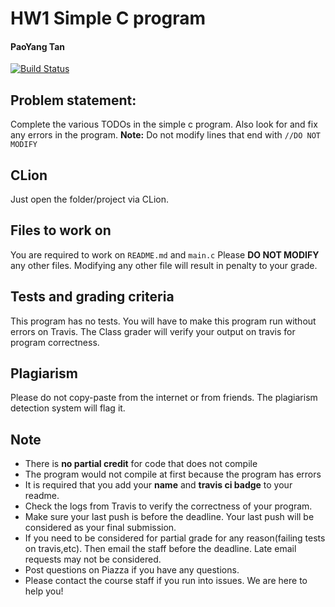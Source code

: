 # HW1 Simple C program
#### PaoYang Tan
[![Build Status](https://travis-ci.org/jrmypy/csc415-03-spring-2017.svg?branch=master)](https://travis-ci.org/jrmypy/csc415-03-spring-2017)

## Problem statement:

Complete the various TODOs in the simple c program. Also look for and fix any errors in the program.
**Note:** Do not modify lines that end with `//DO NOT MODIFY`

## CLion
Just open the folder/project via CLion.

## Files to work on
You are required to work on `README.md` and `main.c`
Please **DO NOT MODIFY** any other files. Modifying any other file will result in penalty to your grade.

## Tests and grading criteria
This program has no tests. You will have to make this program run without errors on Travis. The Class grader will verify your output on travis for program correctness.

## Plagiarism
Please do not copy-paste from the internet or from friends. The plagiarism detection system will flag it.

## Note
* There is **no partial credit** for code that does not compile
* The program would not compile at first because the program has errors
* It is required that you add your **name** and **travis ci badge** to your readme.
* Check the logs from Travis to verify the correctness of your program.
* Make sure your last push is before the deadline. Your last push will be considered as your final submission.
* If you need to be considered for partial grade for any reason(failing tests on travis,etc). Then email the staff before the deadline. Late email requests may not be considered.
* Post questions on Piazza if you have any questions.
* Please contact the course staff if you run into issues. We are here to help you!
